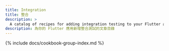 ```yaml
---
title: Integration
title: 整合
description: >
  A catalog of recipes for adding integration testing to your Flutter app.
description: 為你的 Flutter 應用新增整合測試的文章目錄
---
```


{% include docs/cookbook-group-index.md %}
